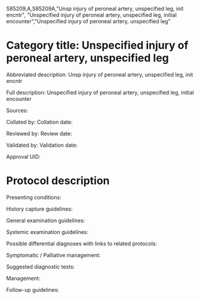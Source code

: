 S85209,A,S85209A,"Unsp injury of peroneal artery, unspecified leg, init encntr", "Unspecified injury of peroneal artery, unspecified leg, initial encounter","Unspecified injury of peroneal artery, unspecified leg"
# Category title: Unspecified injury of peroneal artery, unspecified leg

Abbreviated description: Unsp injury of peroneal artery, unspecified leg, init encntr

Full description: Unspecified injury of peroneal artery, unspecified leg, initial encounter

Sources:

Collated by:
Collation date:

Reviewed by:
Review date:

Validated by:
Validation date:

Approval UID:

# Protocol description

Presenting conditions:

History capture guidelines:

General examination guidelines:

Systemic examination guidelines:

Possible differential diagnoses with links to related protocols:

Symptomatic / Palliative management:

Suggested diagnostic tests:

Management:

Follow-up guidelines:
